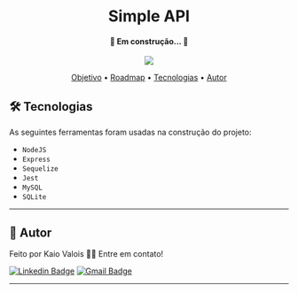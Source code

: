 <h1 align="center">Simple API</h1>
<h4 align="center"> 🚧 Em construção... 🚧</h4>
<p align="center"></p>
<p align="center">
  <img src="https://img.shields.io/badge/STATUS-EM%20DESENVOLVIMENTO-green?style=for-the-badge">
</p>

<p align="center">
 <a href="#objetivo">Objetivo</a> •
 <a href="#roadmap">Roadmap</a> • 
 <a href="#-tecnologias">Tecnologias</a> • 
 <a href="#-autor">Autor</a>
</p>

## 🛠 Tecnologias

As seguintes ferramentas foram usadas na construção do projeto:

- ``NodeJS``
- ``Express``
- ``Sequelize``
- ``Jest``
- ``MySQL``
- ``SQLite``

---

## 👦 Autor

Feito por Kaio Valois 👋🏽 Entre em contato!

[![Linkedin Badge](https://img.shields.io/badge/-Kaio-blue?style=flat-square&logo=Linkedin&logoColor=white&link=https://www.linkedin.com/in/kaiovalois/)](https://www.linkedin.com/in/kaiovalois/) 
[![Gmail Badge](https://img.shields.io/badge/-kaio.viniciuspv@gmail.com-c14438?style=flat-square&logo=Gmail&logoColor=white&link=mailto:kaio.viniciuspv@gmail.com)](mailto:kaio.viniciuspv@gmail.com)

---
